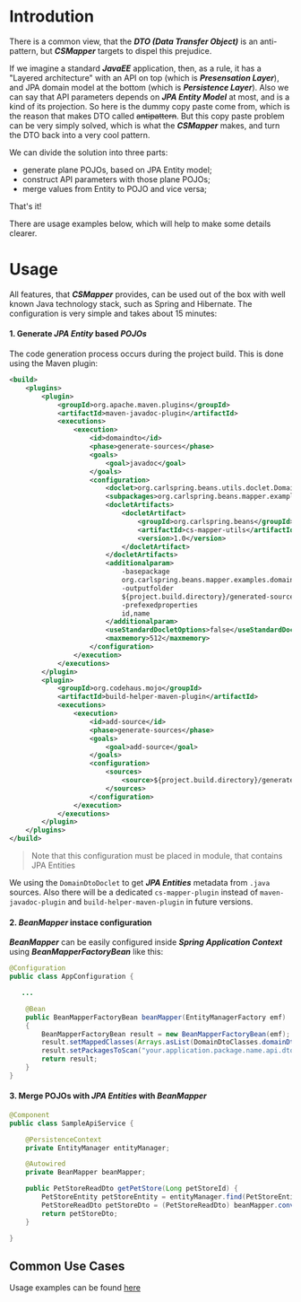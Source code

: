 # Introdution

There is a common view, that the **_DTO (Data Transfer Object)_**  is an anti-pattern, but **_CSMapper_** targets to dispel this prejudice.

If we imagine a standard **_JavaEE_** application, then, as a rule, it has a "Layered architecture" with an API on top (which is **_Presensation Layer_**), and JPA domain model at the bottom (which is **_Persistence Layer_**). Also we can say that API parameters depends on **_JPA Entity Model_** at most, and is a kind of its projection. So here is the dummy copy paste come from, which is the reason that makes DTO called ~~antipattern~~. But this copy paste problem can be very simply solved, which is what the **_CSMapper_** makes, and turn the DTO back into a very cool pattern.

We can divide the solution into three parts:
* generate plane POJOs, based on JPA Entity model;
* construct API parameters with those plane POJOs;
* merge values from Entity to POJO and vice versa;

That's it! 

There are usage examples below, which will help to make some details clearer.

# Usage

All features, that **_CSMapper_** provides, can be used out of the box with well known Java technology stack, such as Spring and Hibernate. The configuration is very simple and takes about 15 minutes:

#### 1. Generate **_JPA Entity_** based **_POJOs_**

The code generation process occurs during the project build. This is done using the Maven plugin:

```xml
<build>
    <plugins>
        <plugin>
            <groupId>org.apache.maven.plugins</groupId>
            <artifactId>maven-javadoc-plugin</artifactId>
            <executions>
                <execution>
                    <id>domaindto</id>
                    <phase>generate-sources</phase>
                    <goals>
                        <goal>javadoc</goal>
                    </goals>
                    <configuration>
                        <doclet>org.carlspring.beans.utils.doclet.DomainDtoDoclet</doclet>
                        <subpackages>org.carlspring.beans.mapper.examples.domain</subpackages>
                        <docletArtifacts>
                            <docletArtifact>
                                <groupId>org.carlspring.beans</groupId>
                                <artifactId>cs-mapper-utils</artifactId>
                                <version>1.0</version>
                            </docletArtifact>
                        </docletArtifacts>
                        <additionalparam>
                            -basepackage
                            org.carlspring.beans.mapper.examples.domain
                            -outputfolder
                            ${project.build.directory}/generated-sources
                            -prefexedproperties
                            id,name
                        </additionalparam>
                        <useStandardDocletOptions>false</useStandardDocletOptions>
                        <maxmemory>512</maxmemory>
                    </configuration>
                </execution>
            </executions>
        </plugin>
        <plugin>
            <groupId>org.codehaus.mojo</groupId>
            <artifactId>build-helper-maven-plugin</artifactId>
            <executions>
                <execution>
                    <id>add-source</id>
                    <phase>generate-sources</phase>
                    <goals>
                        <goal>add-source</goal>
                    </goals>
                    <configuration>
                        <sources>
                            <source>${project.build.directory}/generated-sources</source>
                        </sources>
                    </configuration>
                </execution>
            </executions>
        </plugin>
    </plugins>
</build>
```
> Note that this configuration must be placed in module, that contains JPA Entities

We using the `DomainDtoDoclet` to get **_JPA Entities_** metadata from `.java` sources. Also there will be a dedicated `cs-mapper-plugin` instead of `maven-javadoc-plugin` and `build-helper-maven-plugin` in future versions.

#### 2. **_BeanMapper_** instace configuration

**_BeanMapper_** can be easily configured inside **_Spring Application Context_** using **_BeanMapperFactoryBean_** like this:

```java
@Configuration
public class AppConfiguration {

   ...

    @Bean
    public BeanMapperFactoryBean beanMapper(EntityManagerFactory emf)
    {
        BeanMapperFactoryBean result = new BeanMapperFactoryBean(emf);
        result.setMappedClasses(Arrays.asList(DomainDtoClasses.domainDtoClasses));
        result.setPackagesToScan("your.application.package.name.api.dto");
        return result;
    }
}

```

#### 3. Merge POJOs with **_JPA Entities_** with **_BeanMapper_**

```java
@Component
public class SampleApiService {

    @PersistenceContext
    private EntityManager entityManager;

    @Autowired
    private BeanMapper beanMapper;

    public PetStoreReadDto getPetStore(Long petStoreId) {
        PetStoreEntity petStoreEntity = entityManager.find(PetStoreEntity.class, petStoreId);  
        PetStoreReadDto petStoreDto = (PetStoreReadDto) beanMapper.convertObject(petStoreEntity, PetStoreReadDto.class);
        return petStoreDto;
    }

}
```

## Common Use Cases

Usage examples can be found [here](https://github.com/sbespalov/cs-mapper/tree/master/cs-mapper-examples)
